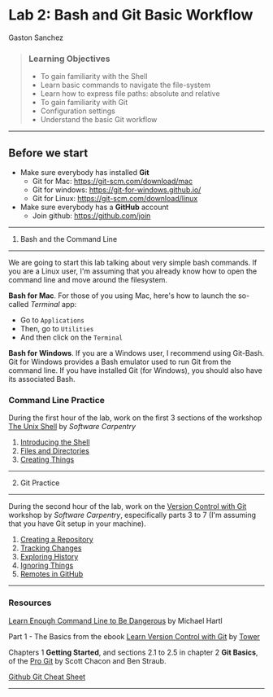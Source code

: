 Lab 2: Bash and Git Basic Workflow
================
Gaston Sanchez

> ### Learning Objectives
>
> -   To gain familiarity with the Shell
> -   Learn basic commands to navigate the file-system
> -   Learn how to express file paths: absolute and relative
> -   To gain familiarity with Git
> -   Configuration settings
> -   Understand the basic Git workflow

------------------------------------------------------------------------

Before we start
---------------

-   Make sure everybody has installed **Git**
    -   Git for Mac: <https://git-scm.com/download/mac>
    -   Git for windows: <https://git-for-windows.github.io/>
    -   Git for Linux: <https://git-scm.com/download/linux>
-   Make sure everybody has a **GitHub** account
    -   Join github: <https://github.com/join>

------------------------------------------------------------------------

1) Bash and the Command Line
----------------------------

We are going to start this lab talking about very simple bash commands. If you are a Linux user, I'm assuming that you already know how to open the command line and move around the filesystem.

**Bash for Mac**. For those of you using Mac, here's how to launch the so-called *Terminal* app:

-   Go to `Applications`
-   Then, go to `Utilities`
-   And then click on the `Terminal`

**Bash for Windows**. If you are a Windows user, I recommend using Git-Bash. Git for Windows provides a Bash emulator used to run Git from the command line. If you have installed Git (for Windows), you should also have its associated Bash.

### Command Line Practice

During the first hour of the lab, work on the first 3 sections of the workshop [The Unix Shell](http://swcarpentry.github.io/shell-novice/) by *Software Carpentry*

1.  [Introducing the Shell](http://swcarpentry.github.io/shell-novice/01-intro/)
2.  [Files and Directories](http://swcarpentry.github.io/shell-novice/02-filedir/)
3.  [Creating Things](http://swcarpentry.github.io/shell-novice/03-create/)

------------------------------------------------------------------------

2) Git Practice
---------------

During the second hour of the lab, work on the [Version Control with Git](http://swcarpentry.github.io/git-novice/) workshop by *Software Carpentry*, especifically parts 3 to 7 (I'm assuming that you have Git setup in your machine).

1.  [Creating a Repository](http://swcarpentry.github.io/git-novice/03-create/)
2.  [Tracking Changes](http://swcarpentry.github.io/git-novice/04-changes/)
3.  [Exploring History](http://swcarpentry.github.io/git-novice/05-history/)
4.  [Ignoring Things](http://swcarpentry.github.io/git-novice/06-ignore/)
5.  [Remotes in GitHub](http://swcarpentry.github.io/git-novice/07-github/)

------------------------------------------------------------------------

### Resources

[Learn Enough Command Line to Be Dangerous](https://www.learnenough.com/command-line-tutorial) by Michael Hartl

Part 1 - The Basics from the ebook [Learn Version Control with Git](https://www.git-tower.com/learn/git/ebook/en/command-line/introduction) by [Tower](https://www.git-tower.com/)

Chapters 1 **Getting Started**, and sections 2.1 to 2.5 in chapter 2 **Git Basics**, of the [Pro Git](https://git-scm.com/book/en/v2) by Scott Chacon and Ben Straub.

[Github Git Cheat Sheet](https://education.github.com/git-cheat-sheet-education.pdf)

------------------------------------------------------------------------
